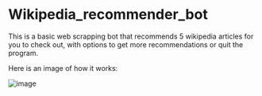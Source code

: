 # Wikipedia_recommender_bot

This is a basic web scrapping bot that recommends 5 wikipedia articles for you to check out, with options to get more recommendations or quit the program.

Here is an image of how it works:

![image](https://user-images.githubusercontent.com/70165325/122707010-c0c63880-d21e-11eb-8617-552e722f8f1a.png)

